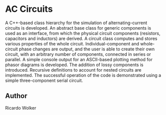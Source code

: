 # AC Circuits

A C++-based class hierarchy for the simulation of alternating-current circuits is developed. An abstract base class for generic components is used as an interface, from which the physical circuit components (resistors, capacitors and inductors) are derived. A circuit class computes and stores various properties of the whole circuit. Individual-component and whole-circuit phase changes are output, and the user is able to create their own circuit, with an arbitrary number of components, connected in series or parallel. A simple console output for an ASCII-based plotting method for phasor diagrams is developed. The addition of lossy components is introduced. Recursive definitions to account for nested circuits are implemented. The successful operation of the code is demonstrated using a simple three-component serial circuit.

## Author

Ricardo Wolker
